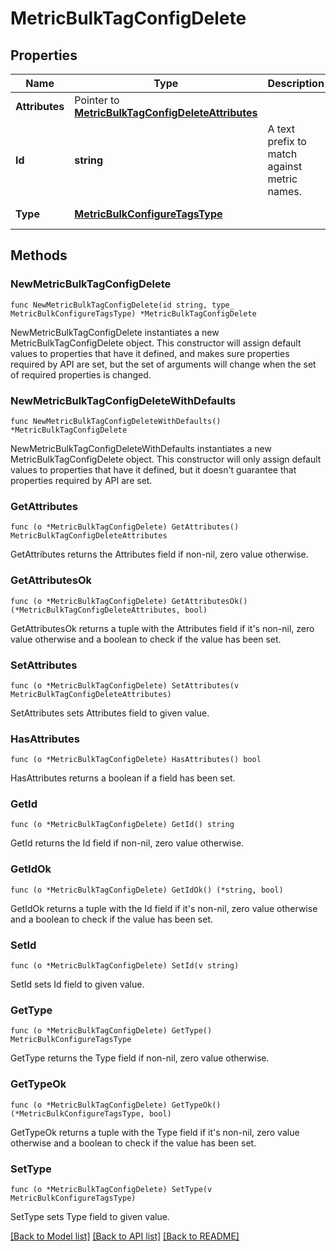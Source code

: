 # MetricBulkTagConfigDelete

## Properties

| Name           | Type                                                                                         | Description                                  | Notes                                                     |
| -------------- | -------------------------------------------------------------------------------------------- | -------------------------------------------- | --------------------------------------------------------- |
| **Attributes** | Pointer to [**MetricBulkTagConfigDeleteAttributes**](MetricBulkTagConfigDeleteAttributes.md) |                                              | [optional]                                                |
| **Id**         | **string**                                                                                   | A text prefix to match against metric names. |
| **Type**       | [**MetricBulkConfigureTagsType**](MetricBulkConfigureTagsType.md)                            |                                              | [default to METRICBULKCONFIGURETAGSTYPE_BULK_MANAGE_TAGS] |

## Methods

### NewMetricBulkTagConfigDelete

`func NewMetricBulkTagConfigDelete(id string, type_ MetricBulkConfigureTagsType) *MetricBulkTagConfigDelete`

NewMetricBulkTagConfigDelete instantiates a new MetricBulkTagConfigDelete object.
This constructor will assign default values to properties that have it defined,
and makes sure properties required by API are set, but the set of arguments
will change when the set of required properties is changed.

### NewMetricBulkTagConfigDeleteWithDefaults

`func NewMetricBulkTagConfigDeleteWithDefaults() *MetricBulkTagConfigDelete`

NewMetricBulkTagConfigDeleteWithDefaults instantiates a new MetricBulkTagConfigDelete object.
This constructor will only assign default values to properties that have it defined,
but it doesn't guarantee that properties required by API are set.

### GetAttributes

`func (o *MetricBulkTagConfigDelete) GetAttributes() MetricBulkTagConfigDeleteAttributes`

GetAttributes returns the Attributes field if non-nil, zero value otherwise.

### GetAttributesOk

`func (o *MetricBulkTagConfigDelete) GetAttributesOk() (*MetricBulkTagConfigDeleteAttributes, bool)`

GetAttributesOk returns a tuple with the Attributes field if it's non-nil, zero value otherwise
and a boolean to check if the value has been set.

### SetAttributes

`func (o *MetricBulkTagConfigDelete) SetAttributes(v MetricBulkTagConfigDeleteAttributes)`

SetAttributes sets Attributes field to given value.

### HasAttributes

`func (o *MetricBulkTagConfigDelete) HasAttributes() bool`

HasAttributes returns a boolean if a field has been set.

### GetId

`func (o *MetricBulkTagConfigDelete) GetId() string`

GetId returns the Id field if non-nil, zero value otherwise.

### GetIdOk

`func (o *MetricBulkTagConfigDelete) GetIdOk() (*string, bool)`

GetIdOk returns a tuple with the Id field if it's non-nil, zero value otherwise
and a boolean to check if the value has been set.

### SetId

`func (o *MetricBulkTagConfigDelete) SetId(v string)`

SetId sets Id field to given value.

### GetType

`func (o *MetricBulkTagConfigDelete) GetType() MetricBulkConfigureTagsType`

GetType returns the Type field if non-nil, zero value otherwise.

### GetTypeOk

`func (o *MetricBulkTagConfigDelete) GetTypeOk() (*MetricBulkConfigureTagsType, bool)`

GetTypeOk returns a tuple with the Type field if it's non-nil, zero value otherwise
and a boolean to check if the value has been set.

### SetType

`func (o *MetricBulkTagConfigDelete) SetType(v MetricBulkConfigureTagsType)`

SetType sets Type field to given value.

[[Back to Model list]](../README.md#documentation-for-models) [[Back to API list]](../README.md#documentation-for-api-endpoints) [[Back to README]](../README.md)
